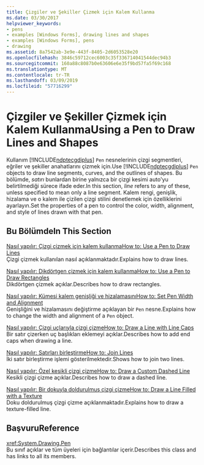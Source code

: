 ```yaml
---
title: Çizgiler ve Şekiller Çizmek için Kalem Kullanma
ms.date: 03/30/2017
helpviewer_keywords:
- pens
- examples [Windows Forms], drawing lines and shapes
- examples [Windows Forms], pens
- drawing
ms.assetid: 8a7542ab-3e9e-443f-8405-2d6053528e20
ms.openlocfilehash: 3846c59712cec6003c35f336714041544dec94b3
ms.sourcegitcommit: 160a88c8087b0e63606e6e35f9bd57fa5f69c168
ms.translationtype: MT
ms.contentlocale: tr-TR
ms.lasthandoff: 03/09/2019
ms.locfileid: "57716299"
---
```

# <a name="using-a-pen-to-draw-lines-and-shapes"></a><span data-ttu-id="103fe-102">Çizgiler ve Şekiller Çizmek için Kalem Kullanma</span><span class="sxs-lookup"><span data-stu-id="103fe-102">Using a Pen to Draw Lines and Shapes</span></span>
<span data-ttu-id="103fe-103">Kullanım [!INCLUDE[ndptecgdiplus](../../../../includes/ndptecgdiplus-md.md)] `Pen` nesnelerinin çizgi segmentleri, eğriler ve şekiller anahatlarını çizmek için.</span><span class="sxs-lookup"><span data-stu-id="103fe-103">Use [!INCLUDE[ndptecgdiplus](../../../../includes/ndptecgdiplus-md.md)] `Pen` objects to draw line segments, curves, and the outlines of shapes.</span></span> <span data-ttu-id="103fe-104">Bu bölümde, *satırı* bunlardan birine yalnızca bir çizgi kesimi auto'yu belirtilmediği sürece ifade eder.</span><span class="sxs-lookup"><span data-stu-id="103fe-104">In this section, *line* refers to any of these, unless specified to mean only a line segment.</span></span> <span data-ttu-id="103fe-105">Kalem rengi, genişlik, hizalama ve o kalem ile çizilen çizgi stilini denetlemek için özelliklerini ayarlayın.</span><span class="sxs-lookup"><span data-stu-id="103fe-105">Set the properties of a pen to control the color, width, alignment, and style of lines drawn with that pen.</span></span>  
  
## <a name="in-this-section"></a><span data-ttu-id="103fe-106">Bu Bölümde</span><span class="sxs-lookup"><span data-stu-id="103fe-106">In This Section</span></span>  
 [<span data-ttu-id="103fe-107">Nasıl yapılır: Çizgi çizmek için kalem kullanma</span><span class="sxs-lookup"><span data-stu-id="103fe-107">How to: Use a Pen to Draw Lines</span></span>](how-to-use-a-pen-to-draw-lines.md)  
 <span data-ttu-id="103fe-108">Çizgi çizmek kullanılan nasıl açıklanmaktadır.</span><span class="sxs-lookup"><span data-stu-id="103fe-108">Explains how to draw lines.</span></span>  
  
 [<span data-ttu-id="103fe-109">Nasıl yapılır: Dikdörtgen çizmek için kalem kullanma</span><span class="sxs-lookup"><span data-stu-id="103fe-109">How to: Use a Pen to Draw Rectangles</span></span>](how-to-use-a-pen-to-draw-rectangles.md)  
 <span data-ttu-id="103fe-110">Dikdörtgen çizmek açıklar.</span><span class="sxs-lookup"><span data-stu-id="103fe-110">Describes how to draw rectangles.</span></span>  
  
 [<span data-ttu-id="103fe-111">Nasıl yapılır: Kümesi kalem genişliği ve hizalamasını</span><span class="sxs-lookup"><span data-stu-id="103fe-111">How to: Set Pen Width and Alignment</span></span>](how-to-set-pen-width-and-alignment.md)  
 <span data-ttu-id="103fe-112">Genişliğini ve hizalamasını değiştirme açıklayan bir `Pen` nesne.</span><span class="sxs-lookup"><span data-stu-id="103fe-112">Explains how to change the width and alignment of a `Pen` object.</span></span>  
  
 [<span data-ttu-id="103fe-113">Nasıl yapılır: Çizgi uçlarıyla çizgi çizme</span><span class="sxs-lookup"><span data-stu-id="103fe-113">How to: Draw a Line with Line Caps</span></span>](how-to-draw-a-line-with-line-caps.md)  
 <span data-ttu-id="103fe-114">Bir satır çizerken uç başlıkları eklemeyi açıklar.</span><span class="sxs-lookup"><span data-stu-id="103fe-114">Describes how to add end caps when drawing a line.</span></span>  
  
 [<span data-ttu-id="103fe-115">Nasıl yapılır: Satırları birleştirme</span><span class="sxs-lookup"><span data-stu-id="103fe-115">How to: Join Lines</span></span>](how-to-join-lines.md)  
 <span data-ttu-id="103fe-116">İki satır birleştirme işlemi gösterilmektedir.</span><span class="sxs-lookup"><span data-stu-id="103fe-116">Shows how to join two lines.</span></span>  
  
 [<span data-ttu-id="103fe-117">Nasıl yapılır: Özel kesikli çizgi çizme</span><span class="sxs-lookup"><span data-stu-id="103fe-117">How to: Draw a Custom Dashed Line</span></span>](how-to-draw-a-custom-dashed-line.md)  
 <span data-ttu-id="103fe-118">Kesikli çizgi çizme açıklar.</span><span class="sxs-lookup"><span data-stu-id="103fe-118">Describes how to draw a dashed line.</span></span>  
  
 [<span data-ttu-id="103fe-119">Nasıl yapılır: Bir dokuyla doldurulmuş çizgi çizme</span><span class="sxs-lookup"><span data-stu-id="103fe-119">How to: Draw a Line Filled with a Texture</span></span>](how-to-draw-a-line-filled-with-a-texture.md)  
 <span data-ttu-id="103fe-120">Doku doldurulmuş çizgi çizme açıklanmaktadır.</span><span class="sxs-lookup"><span data-stu-id="103fe-120">Explains how to draw a texture-filled line.</span></span>  
  
## <a name="reference"></a><span data-ttu-id="103fe-121">Başvuru</span><span class="sxs-lookup"><span data-stu-id="103fe-121">Reference</span></span>  
 <xref:System.Drawing.Pen>  
 <span data-ttu-id="103fe-122">Bu sınıf açıklar ve tüm üyeleri için bağlantılar içerir.</span><span class="sxs-lookup"><span data-stu-id="103fe-122">Describes this class and has links to all its members.</span></span>
